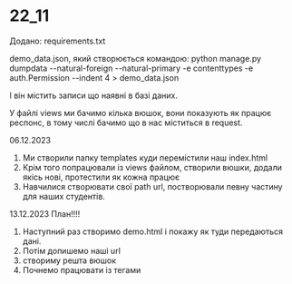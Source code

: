 # 22_11

Додано: 
requirements.txt

demo_data.json, який створюється командою: 
python manage.py dumpdata --natural-foreign --natural-primary -e contenttypes -e auth.Permission --indent 4 > demo_data.json

І він містить записи що наявні в базі даних.

У файлі views ми бачимо кілька вюшок, вони показують як працює респонс, в тому числі бачимо що в нас міститься в request.

06.12.2023

1. Ми створили папку templates куди перемістили наш index.html
2. Крім того попрацювали із views файлом, створили вюшки, додали якісь нові, протестили як кожна працює
3. Навчилися створювати свої path url, постворювали певну частину для наших студентів.

13.12.2023
План!!!!
1. Наступний раз створимо demo.html і покажу як туди передаються дані.
2. Потім допишемо наші url
3. створиму решта вюшок
4. Почнемо працювати із тегами

